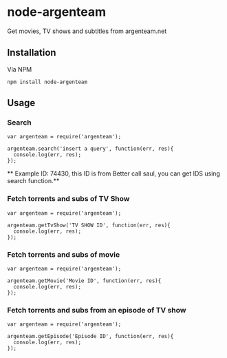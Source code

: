 # node-argenteam

Get movies, TV shows  and subtitles from argenteam.net


## Installation


Vía NPM
```
npm install node-argenteam 
```

## Usage

### Search 

```
var argenteam = require('argenteam');

argenteam.search('insert a query', function(err, res){
  console.log(err, res);
});
```


** Example ID: 74430, this ID is from Better call saul, you can get IDS using search function.** 

### Fetch torrents and subs of TV Show

```
var argenteam = require('argenteam');

argenteam.getTvShow('TV SHOW ID', function(err, res){
  console.log(err, res);
});
```

### Fetch torrents and subs of movie
```
var argenteam = require('argenteam');

argenteam.getMovie('Movie ID', function(err, res){
  console.log(err, res);
});
```

### Fetch torrents and subs from an episode of TV show

```
var argenteam = require('argenteam');

argenteam.getEpisode('Episode ID', function(err, res){
  console.log(err, res);
});

```

